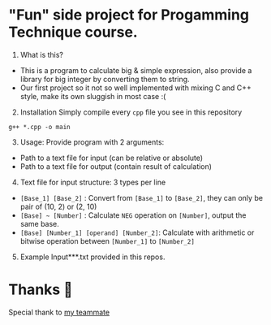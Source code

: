 # "Fun" side project for Progamming Technique course.

1. What is this?
- This is a program to calculate big & simple expression, also provide a library for big integer by converting them to string.
- Our first project so it not so well implemented with mixing C and C++ style, make its own sluggish in most case :(
2. Installation
Simply compile every `cpp` file you see in this repository
```
g++ *.cpp -o main
```
3. Usage:
Provide program with 2 arguments:
- Path to a text file for input (can be relative or absolute)
- Path to a text file for output (contain result of calculation)
4. Text file for input structure: 3 types per line
- `[Base_1] [Base_2]` : Convert from `[Base_1]` to `[Base_2]`, they can only be pair of (10, 2) or (2, 10)
- `[Base] ~ [Number]` : Calculate `NEG` operation on `[Number]`, output the same base.
- `[Base] [Number_1] [operand] [Number_2]`: Calculate with arithmetic or bitwise operation between `[Number_1]` to `[Number_2]`
5. Example
Input***.txt provided in this repos.
# Thanks 💜
Special thank to [my teammate](https://github.com/vanloc1808)
